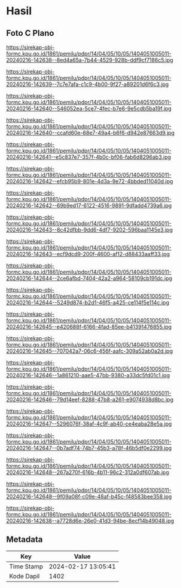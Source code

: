 # Hasil

## Foto C Plano

https://sirekap-obj-formc.kpu.go.id/1861/pemilu/pdpr/14/04/05/10/05/1404051005011-20240216-142638--8ed4a65a-7b44-4529-928b-ddf9cf7186c5.jpg

https://sirekap-obj-formc.kpu.go.id/1861/pemilu/pdpr/14/04/05/10/05/1404051005011-20240216-142639--7c7e7afa-c1c9-4b00-9f27-a89201d6f6c3.jpg

https://sirekap-obj-formc.kpu.go.id/1861/pemilu/pdpr/14/04/05/10/05/1404051005011-20240216-142640--546052ea-5ce7-4fec-b7e6-9e5cdb5ba19f.jpg

https://sirekap-obj-formc.kpu.go.id/1861/pemilu/pdpr/14/04/05/10/05/1404051005011-20240216-142640--ccafd60e-68e7-49a4-b6f6-d942e87663d9.jpg

https://sirekap-obj-formc.kpu.go.id/1861/pemilu/pdpr/14/04/05/10/05/1404051005011-20240216-142641--e5c837e7-357f-4b0c-bf06-fab6d8296ab3.jpg

https://sirekap-obj-formc.kpu.go.id/1861/pemilu/pdpr/14/04/05/10/05/1404051005011-20240216-142642--efcb95b9-801e-4d3a-9e72-4bbded11040d.jpg

https://sirekap-obj-formc.kpu.go.id/1861/pemilu/pdpr/14/04/05/10/05/1404051005011-20240216-142642--69b9ed17-6122-4516-9891-9dfadd4739a6.jpg

https://sirekap-obj-formc.kpu.go.id/1861/pemilu/pdpr/14/04/05/10/05/1404051005011-20240216-142643--8c42dfbb-9dd6-4df7-9202-596baa1145e3.jpg

https://sirekap-obj-formc.kpu.go.id/1861/pemilu/pdpr/14/04/05/10/05/1404051005011-20240216-142643--ecf9dcd9-200f-4600-af12-d88433aaff33.jpg

https://sirekap-obj-formc.kpu.go.id/1861/pemilu/pdpr/14/04/05/10/05/1404051005011-20240216-142644--2ce6afbd-7404-42a2-a964-58109cb191dc.jpg

https://sirekap-obj-formc.kpu.go.id/1861/pemilu/pdpr/14/04/05/10/05/1404051005011-20240216-142644--5249d874-b2d1-46f5-a425-ce114f5e114c.jpg

https://sirekap-obj-formc.kpu.go.id/1861/pemilu/pdpr/14/04/05/10/05/1404051005011-20240216-142645--e420688f-6166-4fad-85ee-b41391476855.jpg

https://sirekap-obj-formc.kpu.go.id/1861/pemilu/pdpr/14/04/05/10/05/1404051005011-20240216-142645--707042a7-06c6-456f-aafc-309a52ab0a2d.jpg

https://sirekap-obj-formc.kpu.go.id/1861/pemilu/pdpr/14/04/05/10/05/1404051005011-20240216-142646--1a861210-aae5-47bb-9380-a33dc5fd01c1.jpg

https://sirekap-obj-formc.kpu.go.id/1861/pemilu/pdpr/14/04/05/10/05/1404051005011-20240216-142646--79d14eef-8288-47b8-a261-e9074938d8bc.jpg

https://sirekap-obj-formc.kpu.go.id/1861/pemilu/pdpr/14/04/05/10/05/1404051005011-20240216-142647--5296076f-38af-4c9f-ab40-ce4eaba28e5a.jpg

https://sirekap-obj-formc.kpu.go.id/1861/pemilu/pdpr/14/04/05/10/05/1404051005011-20240216-142647--0b7adf74-74b7-45b3-a78f-46b5df0e2299.jpg

https://sirekap-obj-formc.kpu.go.id/1861/pemilu/pdpr/14/04/05/10/05/1404051005011-20240216-142648--267a270f-616b-4b11-96c2-312a0df607ab.jpg

https://sirekap-obj-formc.kpu.go.id/1861/pemilu/pdpr/14/04/05/10/05/1404051005011-20240216-142648--9f09a08f-c09e-48af-b45c-f48583bee358.jpg

https://sirekap-obj-formc.kpu.go.id/1861/pemilu/pdpr/14/04/05/10/05/1404051005011-20240216-142638--a7728d6e-26e0-41d3-94be-8ecf14b49048.jpg


## Metadata

| Key        | Value               |
| ---------- | ------------------- |
| Time Stamp | 2024-02-17 13:05:41 |
| Kode Dapil | 1402                |



